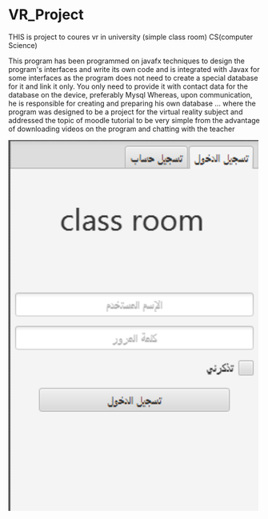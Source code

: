 # VR_Project
THIS is project to coures vr in university (simple class room) CS(computer Science)

This program has been programmed on javafx techniques to design the program's interfaces and write its own code and is integrated with Javax for some interfaces as the program does not need to create a special database for it and link it only. You only need to provide it with contact data for the database on the device, preferably Mysql Whereas, upon communication, he is responsible for creating and preparing his own database ... where the program was designed to be a project for the virtual reality subject and addressed the topic of moodle tutorial to be very simple from the advantage of downloading videos on the program and chatting with the teacher


<img width="500" alt="Image Login" src="https://github.com/shareef-ragab/VR_Project/blob/shareef/2021-02-13_204513.png?raw=true">






